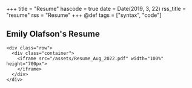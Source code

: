 +++
title = "Resume"
hascode = true
date = Date(2019, 3, 22)
rss_title = "resume"
rss = "Resume"
+++
@def tags = ["syntax", "code"]


## Emily Olafson's Resume 

~~~
<div class="row">
  <div class="container">
    <iframe src="/assets/Resume_Aug_2022.pdf" width="100%" height="700px">
    </iframe>
  </div>
</div>
~~~

